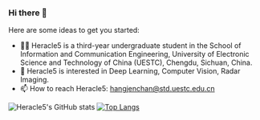 ### Hi there 👋

Here are some ideas to get you started:

- 👨‍💻 Heracle5 is a third-year undergraduate student in the School of Information and Communication Engineering, University of Electronic Science and Technology of China (UESTC),         Chengdu, Sichuan, China. 
- 📕 Heracle5 is interested in Deep Learning, Computer Vision, Radar Imaging.
- 📫 How to reach Heracle5: hangjenchan@std.uestc.edu.cn

![Heracle5's GitHub stats](https://github-readme-stats.vercel.app/api?username=Heracle5&count_private=true)
[![Top Langs](https://github-readme-stats.vercel.app/api/top-langs/?username=Heracle5)](https://github.com/Heracle5/github-readme-stats)






